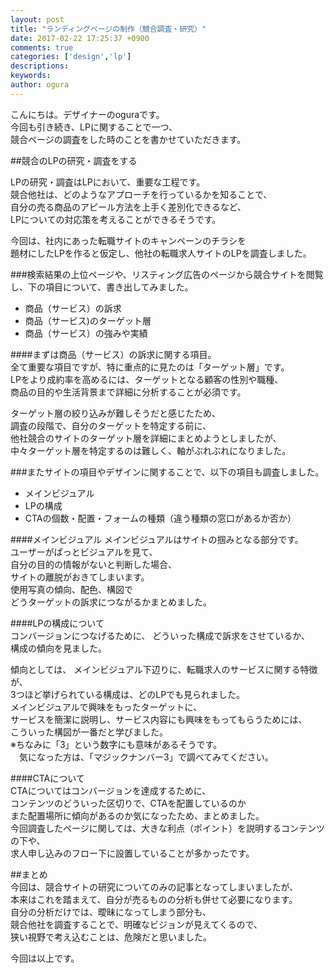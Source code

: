 ```yaml
---
layout: post
title: "ランディングページの制作（競合調査・研究）"
date: 2017-02-22 17:25:37 +0900
comments: true
categories: ['design','lp']
descriptions: 
keywords: 
author: ogura
---
```


こんにちは。デザイナーのoguraです。  
今回も引き続き、LPに関することで一つ、  
競合ページの調査をした時のことを書かせていただきます。  

<!-- more -->



##競合のLPの研究・調査をする  

LPの研究・調査はLPにおいて、重要な工程です。  
競合他社は、どのようなアプローチを行っているかを知ることで、  
自分の売る商品のアピール方法を上手く差別化できるなど、  
LPについての対応策を考えることができるそうです。  

今回は、社内にあった転職サイトのキャンペーンのチラシを  
題材にしたLPを作ると仮定し、他社の転職求人サイトのLPを調査しました。  

###検索結果の上位ページや、リスティング広告のページから競合サイトを閲覧し、下の項目について、書き出してみました。  

* 商品（サービス）の訴求 
* 商品（サービス)のターゲット層 
* 商品（サービス）の強みや実績  

####まずは商品（サービス）の訴求に関する項目。  
全て重要な項目ですが、特に重点的に見たのは「ターゲット層」です。  
LPをより成約率を高めるには、ターゲットとなる顧客の性別や職種、  
商品の目的や生活背景まで詳細に分析することが必須です。  

ターゲット層の絞り込みが難しそうだと感じたため、  
調査の段階で、自分のターゲットを特定する前に、  
他社競合のサイトのターゲット層を詳細にまとめようとしましたが、  
中々ターゲット層を特定するのは難しく、軸がぶれぶれになりました。  

###またサイトの項目やデザインに関することで、以下の項目も調査しました。  

* メインビジュアル  
* LPの構成  
* CTAの個数・配置・フォームの種類（違う種類の窓口があるか否か）  

####メインビジュアル
メインビジュアルはサイトの掴みとなる部分です。  
ユーザーがぱっとビジュアルを見て、  
自分の目的の情報がないと判断した場合、  
サイトの離脱がおきてしまいます。  
使用写真の傾向、配色、構図で  
どうターゲットの訴求につながるかまとめました。

####LPの構成について  
コンバージョンにつなげるために、 
どういった構成で訴求をさせているか、  
構成の傾向を見ました。  

傾向としては、
メインビジュアル下辺りに、転職求人のサービスに関する特徴が、  
3つほど挙げられている構成は、どのLPでも見られました。  
メインビジュアルで興味をもったターゲットに、  
サービスを簡潔に説明し、サービス内容にも興味をもってもらうためには、  
こういった構図が一番だと学びました。  
※ちなみに「3」という数字にも意味があるそうです。  
　気になった方は、「マジックナンバー3」で調べてみてください。  

####CTAについて  
CTAについてはコンバージョンを達成するために、  
コンテンツのどういった区切りで、CTAを配置しているのか  
また配置場所に傾向があるのか気になったため、まとめました。  
今回調査したページに関しては、大きな利点（ポイント）を説明するコンテンツの下や、  
求人申し込みのフロー下に設置していることが多かったです。  


##まとめ  
今回は、競合サイトの研究についてのみの記事となってしまいましたが、  
本来はこれを踏まえて、自分が売るものの分析も併せて必要になります。  
自分の分析だけでは、曖昧になってしまう部分も、  
競合他社を調査することで、明確なビジョンが見えてくるので、  
狭い視野で考え込むことは、危険だと思いました。  

今回は以上です。
